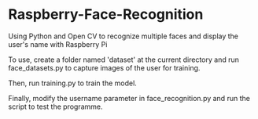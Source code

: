 # Raspberry-Face-Recognition
Using Python and Open CV to recognize multiple faces and display the user's name with Raspberry Pi

To use, create a folder named 'dataset' at the current directory and run face_datasets.py to capture images of the user for training.

Then, run training.py to train the model.

Finally, modify the username parameter in face_recognition.py and run the script to test the programme.
